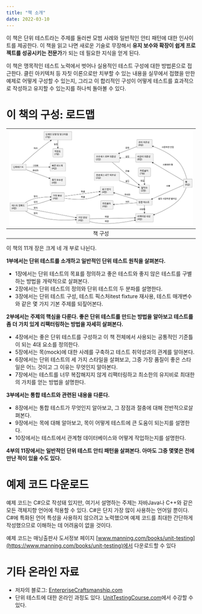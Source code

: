 ```yaml
---
title: "책 소개"
date: 2022-03-10
---
```


이 책은 단위 테스트라는 주제를 둘러싼 모범 사례와 일반적인 안티 패턴에 대한 인사이트를 제공한다. 이 책을 읽고 나면 새로운 기술로 무장해서 **유지 보수와 확장이 쉽게 프로젝트를 성공시키는 전문가**가 되는 데 필요한 지식을 얻게 된다.

이 책은 맹목적인 테스트 노력에서 벗어나 실용적인 테스트 구성에 대한 방법론으로 접근한다. 클린 아키텍처 등 자칫 이론으로만 치부할 수 있는 내용을 실무에서 접했을 만한 예제로 어떻게 구성할 수 있는지, 그리고 이 합리적인 구성이 어떻게 테스트를 효과적으로 작성하고 유지할 수 있는지를 하나씩 돌아볼 수 있다. 

# 이 책의 구성: 로드맵

|![이미지](/plantuml/book-composition.svg)|
|:--:|
|책 구성|

이 책의 11개 장은 크게 네 개 부로 나뉜다. 

**1부에서는 단위 테스트를 소개하고 일반적인 단위 테스트 원칙을 살펴본다.**

* 1장에서는 단위 테스트의 목표를 정의하고 좋은 테스트와 좋지 않은 테스트를 구별하는 방법을 개략적으로 살펴본다.
* 2장에서는 단위 테스트의 정의와 단위 테스트의 두 분파를 설명한다.
* 3장에서는 단위 테스트 구성, 테스트 픽스처itest fixture 재사용, 테스트 매개변수와 같은 몇 가지 기본 주제를 되짚어본다.

**2부에서는 주제의 핵심을 다룬다. 좋은 단위 테스트를 만드는 방법을 알아보고 테스트를 좀 더 가치 있게 리팩터링하는 방법을 자세히 살펴본다.**

* 4장에서는 좋은 단위 테스트를 구성하고 이 책 전체에서 사용되는 공통적인 기준틀이 되는 4대 요소를 정의한다.
* 5장에서는 목(mock)에 대한 사례를 구축하고 테스트 취약성과의 관계를 알아본다.
* 6장에서는 단위 테스트의 세 가지 스타일을 살펴보고, 그중 가장 품질이 좋은 스타일은 어느 것이고 그 이유는 무엇인지 알아본다.
* 7장에서는 테스트를 너무 복잡해지지 않게 리팩터링하고 최소한의 유지비로 최대한의 가치를 얻는 방법을 설명한다.

**3부에서는 통합 테스트와 관련된 내용을 다룬다.**

* 8장에서는 통합 테스트가 무엇인지 알아보고, 그 장점과 절충에 대해 전반적으로살펴본다.
* 9장에서는 목에 대해 알아보고, 목이 어떻게 테스트에 큰 도움이 되는지를 설명한다.
* 10장에서는 테스트에서 관계형 데이터베이스와 어떻게 작업하는지를 설명한다.

**4부의 11장에서는 일반적인 단위 테스트 안티 패턴을 살펴본다. 아마도 그중 몇몇은 전에 만난 적이 있을 수도 있다.**

# 예제 코드 다운로드

예제 코드는 C#으로 작성돼 있지만, 여기서 설명하는 주제는 자바Java나 C++와 같은 모든 객체지향 언어에 적용할 수 있다. C#은 단지 가장 많이 사용하는 언어일 뿐이다. C#에 특화된 언어 특성을 사용하지 않으려고 노력했으며 예제 코드를 최대한 간단하게 작성했으므로 이해하는 데 어려움이 없을 것이다.

예제 코드는 매닝출판사 도서정보 페이지 [www.manning.com/books/unit-testing](https://www.manning.com/books/unit-testing)에서 다운로드할 수 있다

# 기타 온라인 자료

* 저자의 블로그: [EnterpriseCraftsmanship.com](https://EnterpriseCraftsmanship.com)
* 단위 테스트에 대한 온라인 과정도 있다. [UnitTestingCourse.com](https://UnitTestingCourse.com)에서 수강할 수 있다.